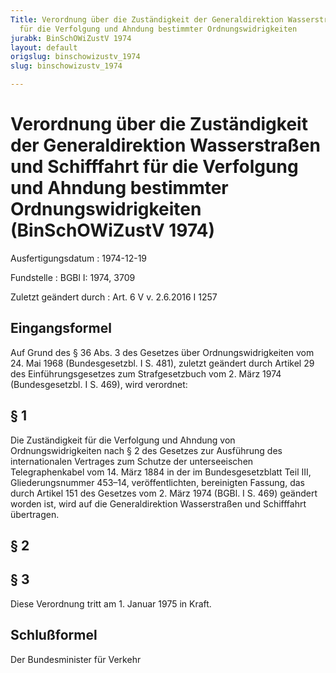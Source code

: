 ```yaml
---
Title: Verordnung über die Zuständigkeit der Generaldirektion Wasserstraßen und Schifffahrt
  für die Verfolgung und Ahndung bestimmter Ordnungswidrigkeiten
jurabk: BinSchOWiZustV 1974
layout: default
origslug: binschowizustv_1974
slug: binschowizustv_1974

---
```


# Verordnung über die Zuständigkeit der Generaldirektion Wasserstraßen und Schifffahrt für die Verfolgung und Ahndung bestimmter Ordnungswidrigkeiten (BinSchOWiZustV 1974)

Ausfertigungsdatum
:   1974-12-19

Fundstelle
:   BGBl I: 1974, 3709

Zuletzt geändert durch
:   Art. 6 V v. 2.6.2016 I 1257


## Eingangsformel

Auf Grund des § 36 Abs. 3 des Gesetzes über Ordnungswidrigkeiten vom 24. Mai 1968 (Bundesgesetzbl. I S. 481), zuletzt geändert durch Artikel 29 des Einführungsgesetzes zum Strafgesetzbuch vom 2. März 1974 (Bundesgesetzbl. I S. 469), wird verordnet:


## § 1

Die Zuständigkeit für die Verfolgung und Ahndung von Ordnungswidrigkeiten nach § 2 des Gesetzes zur Ausführung des internationalen Vertrages zum Schutze der unterseeischen Telegraphenkabel vom 14. März 1884 in der im Bundesgesetzblatt Teil III, Gliederungsnummer 453–14, veröffentlichten, bereinigten Fassung, das durch Artikel 151 des Gesetzes vom 2. März 1974 (BGBl. I S. 469) geändert worden ist, wird auf die Generaldirektion Wasserstraßen und Schifffahrt übertragen.


## § 2


## § 3

Diese Verordnung tritt am 1. Januar 1975 in Kraft.


## Schlußformel

Der Bundesminister für Verkehr

